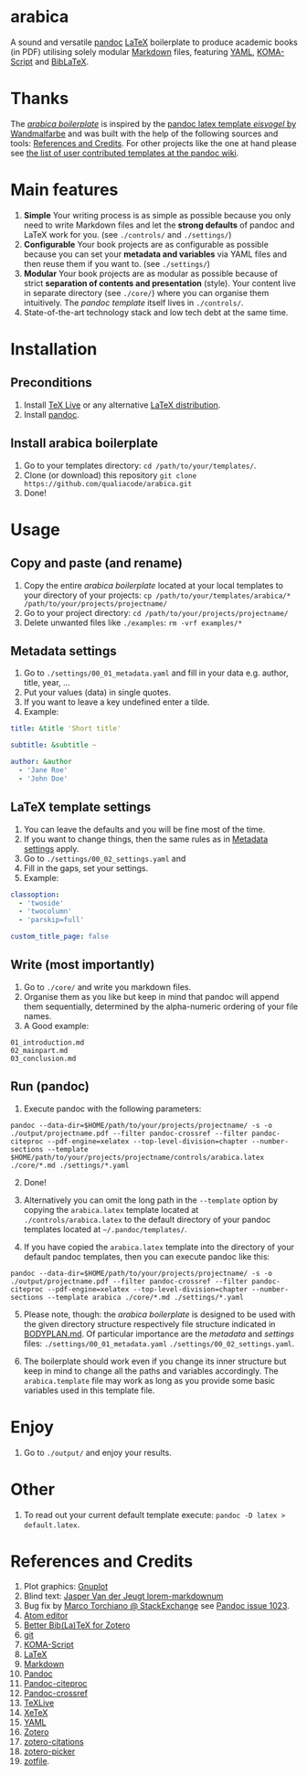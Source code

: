 # arabica
A sound and versatile [pandoc](http://pandoc.org/) [LaTeX](https://www.latex-project.org/) boilerplate to produce academic books (in PDF) utilising solely modular [Markdown](https://daringfireball.net/projects/markdown/) files, featuring
[YAML](http://yaml.org/), [KOMA-Script](https://ctan.org/pkg/koma-script?lang=en) and [BibLaTeX](https://ctan.org/pkg/biblatex?lang=en).

# Thanks
The [*arabica boilerplate*](https://github.com/qualiacode/arabica) is inspired by the [pandoc latex template *eisvogel* by Wandmalfarbe](https://github.com/Wandmalfarbe/pandoc-latex-template) and was built with the help of the following sources and tools: [References and Credits](#references-and-credits).
For other projects like the one at hand please see [the list of user contributed templates at the pandoc wiki](https://github.com/jgm/pandoc/wiki/User-contributed-templates).

# Main features
1. **Simple** Your writing process is as simple as possible because you only need to write Markdown files and let the **strong defaults** of pandoc and LaTeX work for you. (see `./controls/` and `./settings/`)
2. **Configurable** Your book projects are as configurable as possible because you can set your **metadata and variables** via YAML files and then reuse them if you want to. (see `./settings/`)
3. **Modular** Your book projects are as modular as possible because of strict **separation of contents and presentation** (style).
Your content live in separate directory (see `./core/`) where you can organise them intuitively.
The *pandoc template* itself lives in `./controls/`.
4. State-of-the-art technology stack and low tech debt at the same time.

# Installation
## Preconditions
1. Install [TeX Live](https://www.tug.org/texlive/) or any alternative [LaTeX distribution](https://www.latex-project.org/get/).
2. Install [pandoc](https://pandoc.org/).

## Install arabica boilerplate
1. Go to your templates directory: `cd /path/to/your/templates/`.
2. Clone (or download) this repository
`git clone https://github.com/qualiacode/arabica.git`
3. Done!

# Usage
## Copy and paste (and rename)
1. Copy the entire *arabica boilerplate* located at your local templates to your directory of your projects: `cp /path/to/your/templates/arabica/* /path/to/your/projects/projectname/`
2. Go to your project directory: `cd /path/to/your/projects/projectname/`
3. Delete unwanted files like `./examples`: `rm -vrf examples/*`

## Metadata settings
1. Go to `./settings/00_01_metadata.yaml` and fill in your data e.g. author, title, year, …
2. Put your values (data) in single quotes.
3. If you want to leave a key undefined enter a tilde.
3. Example:

```yaml
title: &title 'Short title'

subtitle: &subtitle ~

author: &author
  - 'Jane Roe'
  - 'John Doe'
```

## LaTeX template settings
1. You can leave the defaults and you will be fine most of the time.
2. If you want to change things, then the same rules as in [Metadata settings](#metadata-settings) apply.
3. Go to `./settings/00_02_settings.yaml` and
4. Fill in the gaps, set your settings.
5. Example:

```yaml
classoption:
  - 'twoside'
  - 'twocolumn'
  - 'parskip=full'

custom_title_page: false
```

## Write (most importantly)
1. Go to `./core/` and write you markdown files.
2. Organise them as you like but keep in mind that pandoc will append them sequentially, determined by the alpha-numeric ordering of your file names.
3. A Good example:

```
01_introduction.md
02_mainpart.md
03_conclusion.md
```

## Run (pandoc)
1. Execute pandoc with the following parameters:
```shell
pandoc --data-dir=$HOME/path/to/your/projects/projectname/ -s -o ./output/projectname.pdf --filter pandoc-crossref --filter pandoc-citeproc --pdf-engine=xelatex --top-level-division=chapter --number-sections --template $HOME/path/to/your/projects/projectname/controls/arabica.latex ./core/*.md ./settings/*.yaml
```
2. Done!

3. Alternatively you can omit the long path in the `--template` option by copying the `arabica.latex` template located at `./controls/arabica.latex` to the default directory of your pandoc templates located at `~/.pandoc/templates/`.

4. If you have copied the `arabica.latex` template into the directory of your default pandoc templates, then you can execute pandoc like this:
```shell
pandoc --data-dir=$HOME/path/to/your/projects/projectname/ -s -o ./output/projectname.pdf --filter pandoc-crossref --filter pandoc-citeproc --pdf-engine=xelatex --top-level-division=chapter --number-sections --template arabica ./core/*.md ./settings/*.yaml
```

5. Please note, though: the *arabica boilerplate* is designed to be used with the given directory structure respectively file structure indicated in [BODYPLAN.md](./BODYPLAN.md).
Of particular importance are the *metadata* and *settings* files: `./settings/00_01_metadata.yaml` `./settings/00_02_settings.yaml`.

6. The boilerplate should work even if you change its inner structure but keep in mind to change all the paths and variables accordingly.
The `arabica.template` file may work as long as you provide some basic variables used in this template file.

# Enjoy
1. Go to `./output/` and enjoy your results.

# Other
1. To read out your current default template execute:
`pandoc -D latex > default.latex`.

# References and Credits
1. Plot graphics: [Gnuplot](http://gnuplot.sourceforge.net/demo_5.0/hidden2.html)
2. Blind text: [Jasper Van der Jeugt lorem-markdownum](https://github.com/jaspervdj/lorem-markdownum)
3. Bug fix by [Marco Torchiano \@ StackExchange](https://tex.stackexchange.com/questions/161431/how-to-solve-longtable-is-not-in-1-column-mode-error?utm_medium=organic&utm_source=google_rich_qa&utm_campaign=google_rich_qa) see [Pandoc issue 1023](https://github.com/jgm/pandoc/issues/1023).
4. [Atom editor](https://atom.io/)
5. [Better Bib(La)TeX for Zotero](https://retorque.re/zotero-better-bibtex/)
6. [git](https://git-scm.com/)
7. [KOMA-Script](https://ctan.org/pkg/koma-script?lang=en)
8. [LaTeX](https://www.latex-project.org/)
9. [Markdown](https://daringfireball.net/projects/markdown/)
10. [Pandoc](http://pandoc.org/)
11. [Pandoc-citeproc](https://github.com/jgm/pandoc-citeproc)
12. [Pandoc-crossref](https://github.com/lierdakil/pandoc-crossref)
13. [TeXLive](https://www.tug.org/texlive/)
14. [XeTeX](http://xetex.sourceforge.net/)
15. [YAML](http://yaml.org/)
16. [Zotero](https://www.zotero.org/)
17. [zotero-citations](https://github.com/retorquere/zotero-citations)
18. [zotero-picker](https://github.com/oztalha/zotero-picker/)
19. [zotfile](https://github.com/jlegewie/zotfile).
